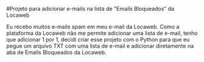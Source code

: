 #Projeto para adicionar e-mails na lista de "Emails Bloqueados" da Locaweb

Eu recebo muitos e-mails spam em meu e-mail da Locaweb.
Como a plataforma da Locaweb não me permite adicionar uma lista de e-mail, tenho que adicionar 1 por 1, decidi criar esse projeto com o Python para que eu pegue um arquivo TXT com uma lista de e-mail e adicionar diretamente na aba de Emails Bloqueados da Locaweb.